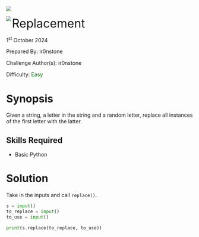 <img src="../../assets/banner.png" style="zoom: 80%;" align=center />

<img src="../../assets/logo.png" style="zoom: 80%;" align='left' /><font size="6">Replacement</font>

1<sup>st</sup> October 2024

Prepared By: ir0nstone

Challenge Author(s): ir0nstone

Difficulty: <font color='green'>Easy</font>

# Synopsis
Given a string, a letter in the string and a random letter, replace all instances of the first letter with the latter.

## Skills Required
* Basic Python

# Solution
Take in the inputs and call `replace()`.

```py
s = input()
to_replace = input()
to_use = input()

print(s.replace(to_replace, to_use))
```